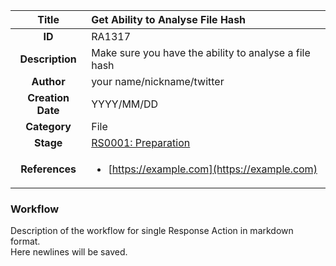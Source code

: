 | Title                       | Get Ability to Analyse File Hash         |
|:---------------------------:|:--------------------|
| **ID**                      | RA1317            |
| **Description**             | Make sure you have the ability to analyse a file hash   |
| **Author**                  | your name/nickname/twitter        |
| **Creation Date**           | YYYY/MM/DD |
| **Category**                | File      |
| **Stage**                   |[RS0001: Preparation](../Response_Stages/RS0001.md)| 
| **References** |<ul><li>[https://example.com](https://example.com)</li></ul>|

### Workflow

Description of the workflow for single Response Action in markdown format.  
Here newlines will be saved.  
